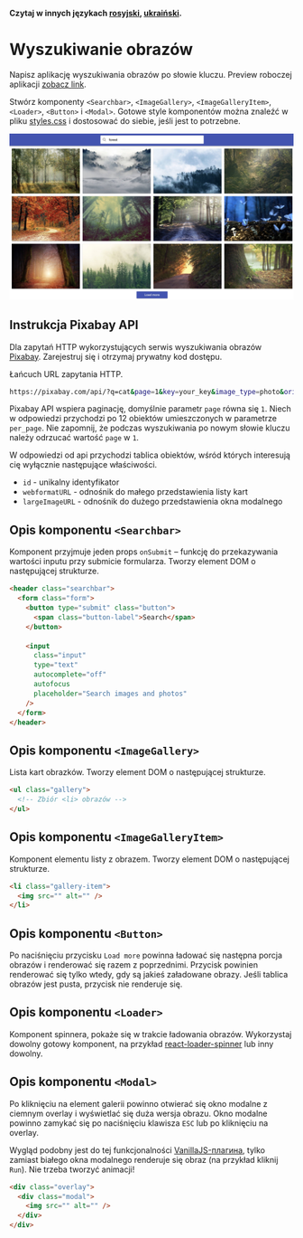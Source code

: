 **Czytaj w innych językach [rosyjski](README.md), [ukraiński](README.ua.md).**

# Wyszukiwanie obrazów

Napisz aplikację wyszukiwania obrazów po słowie kluczu. Preview roboczej
aplikacji
[zobacz link](https://drive.google.com/file/d/1oXCGyiq4uKwW0zzraZLKk4lh3voBlBzZ/view?usp=sharing).

Stwórz komponenty `<Searchbar>`, `<ImageGallery>`, `<ImageGalleryItem>`,
`<Loader>`, `<Button>` i `<Modal>`. Gotowe style komponentów można znaleźć w
pliku [styles.css](./styles.css) i dostosować do siebie, jeśli jest to
potrzebne.

![preview](./mockup/preview.jpg)

## Instrukcja Pixabay API

Dla zapytań HTTP wykorzystujących serwis wyszukiwania obrazów
[Pixabay](https://pixabay.com/api/docs/). Zarejestruj się i otrzymaj prywatny
kod dostępu.

Łańcuch URL zapytania HTTP.

```bash
https://pixabay.com/api/?q=cat&page=1&key=your_key&image_type=photo&orientation=horizontal&per_page=12
```

Pixabay API wspiera paginację, domyślnie parametr `page` równa się `1`. Niech w
odpowiedzi przychodzi po 12 obiektów umieszczonych w parametrze `per_page`. Nie
zapomnij, że podczas wyszukiwania po nowym słowie kluczu należy odrzucać wartość
`page` w `1`.

W odpowiedzi od api przychodzi tablica obiektów, wśród których interesują cię
wyłącznie następujące właściwości.

- `id` - unikalny identyfikator
- `webformatURL` - odnośnik do małego przedstawienia listy kart
- `largeImageURL` - odnośnik do dużego przedstawienia okna modalnego

## Opis komponentu `<Searchbar>`

Komponent przyjmuje jeden props `onSubmit` – funkcję do przekazywania wartości
inputu przy submicie formularza. Tworzy element DOM o następującej strukturze.

```html
<header class="searchbar">
  <form class="form">
    <button type="submit" class="button">
      <span class="button-label">Search</span>
    </button>

    <input
      class="input"
      type="text"
      autocomplete="off"
      autofocus
      placeholder="Search images and photos"
    />
  </form>
</header>
```

## Opis komponentu `<ImageGallery>`

Lista kart obrazków. Tworzy element DOM o następującej strukturze.

```html
<ul class="gallery">
  <!-- Zbiór <li> obrazów -->
</ul>
```

## Opis komponentu `<ImageGalleryItem>`

Komponent elementu listy z obrazem. Tworzy element DOM o następującej
strukturze.

```html
<li class="gallery-item">
  <img src="" alt="" />
</li>
```

## Opis komponentu `<Button>`

Po naciśnięciu przycisku `Load more` powinna ładować się następna porcja obrazów
i renderować się razem z poprzednimi. Przycisk powinien renderować się tylko
wtedy, gdy są jakieś załadowane obrazy. Jeśli tablica obrazów jest pusta,
przycisk nie renderuje się.

## Opis komponentu `<Loader>`

Komponent spinnera, pokaże się w trakcie ładowania obrazów. Wykorzystaj dowolny
gotowy komponent, na przykład
[react-loader-spinner](https://github.com/mhnpd/react-loader-spinner) lub inny
dowolny.

## Opis komponentu `<Modal>`

Po kliknięciu na element galerii powinno otwierać się okno modalne z ciemnym
overlay i wyświetlać się duża wersja obrazu. Okno modalne powinno zamykać się po
naciśnięciu klawisza `ESC` lub po kliknięciu na overlay.

Wygląd podobny jest do tej funkcjonalności
[VanillaJS-плагина](https://basiclightbox.electerious.com/), tylko zamiast
białego okna modalnego renderuje się obraz (na przykład kliknij `Run`). Nie
trzeba tworzyć animacji!

```html
<div class="overlay">
  <div class="modal">
    <img src="" alt="" />
  </div>
</div>
```
